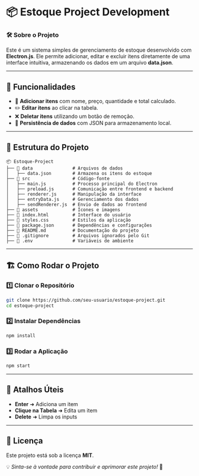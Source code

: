 # 📦 Estoque Project Development

### 🛠️ Sobre o Projeto
Este é um sistema simples de gerenciamento de estoque desenvolvido com **Electron.js**. Ele permite adicionar, editar e excluir itens diretamente de uma interface intuitiva, armazenando os dados em um arquivo **data.json**.

---

## 🚀 Funcionalidades
- 📌 **Adicionar itens** com nome, preço, quantidade e total calculado.
- ✏️ **Editar itens** ao clicar na tabela.
- ❌ **Deletar itens** utilizando um botão de remoção.
- 💾 **Persistência de dados** com JSON para armazenamento local.

---

## 📂 Estrutura do Projeto
```
📦 Estoque-Project
├── 📁 data               # Arquivos de dados
│   ├── data.json        # Armazena os itens do estoque
├── 📁 src                # Código-fonte
│   ├── main.js          # Processo principal do Electron
│   ├── preload.js       # Comunicação entre frontend e backend
│   ├── renderer.js      # Manipulação da interface
│   ├── entryData.js     # Gerenciamento dos dados
│   ├── sendRenderer.js  # Envio de dados ao frontend
├── 📁 assets             # Ícones e imagens
├── 📄 index.html         # Interface do usuário
├── 📄 styles.css         # Estilos da aplicação
├── 📄 package.json       # Dependências e configurações
├── 📄 README.md          # Documentação do projeto
├── 📄 .gitignore         # Arquivos ignorados pelo Git
├── 📄 .env               # Variáveis de ambiente
```

---

## 🏗️ Como Rodar o Projeto
### 1️⃣ Clonar o Repositório
```sh
git clone https://github.com/seu-usuario/estoque-project.git
cd estoque-project
```

### 2️⃣ Instalar Dependências
```sh
npm install
```

### 3️⃣ Rodar a Aplicação
```sh
npm start
```

---

## 📌 Atalhos Úteis
- **Enter** ➜ Adiciona um item
- **Clique na Tabela** ➜ Edita um item
- **Delete** ➜ Limpa os inputs

---

## 📜 Licença
Este projeto está sob a licença **MIT**.

💡 *Sinta-se à vontade para contribuir e aprimorar este projeto!* 🚀

